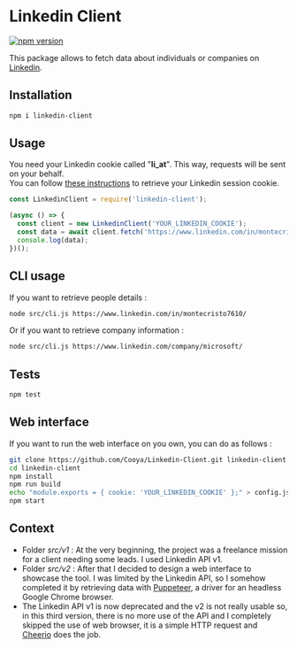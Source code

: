 # Linkedin Client

[![npm version](https://badge.fury.io/js/linkedin-client.svg)](https://badge.fury.io/js/linkedin-client)

This package allows to fetch data about individuals or companies on [Linkedin](https://www.linkedin.com).

## Installation

```bash
npm i linkedin-client
```

## Usage

You need your Linkedin cookie called "**li_at**". This way, requests will be sent on your behalf.  
You can follow [these instructions](https://skwid-prod.s3.eu-west-3.amazonaws.com/resources/linkedin-authentication.mp4) to retrieve your Linkedin session cookie.

```js
const LinkedinClient = require('linkedin-client');

(async () => {
  const client = new LinkedinClient('YOUR_LINKEDIN_COOKIE');
  const data = await client.fetch('https://www.linkedin.com/in/montecristo7610/');
  console.log(data);
})();
```

## CLI usage

If you want to retrieve people details :

```bash
node src/cli.js https://www.linkedin.com/in/montecristo7610/
```

Or if you want to retrieve company information :

```bash
node src/cli.js https://www.linkedin.com/company/microsoft/
```

## Tests

```bash
npm test
```

## Web interface

If you want to run the web interface on you own, you can do as follows :

```bash
git clone https://github.com/Cooya/Linkedin-Client.git linkedin-client
cd linkedin-client
npm install
npm run build
echo "module.exports = { cookie: 'YOUR_LINKEDIN_COOKIE' };" > config.js
npm start
```

## Context

- Folder _src/v1_ : At the very beginning, the project was a freelance mission for a client needing some leads. I used Linkedin API v1.
- Folder _src/v2_ : After that I decided to design a web interface to showcase the tool. I was limited by the Linkedin API, so I somehow completed it by retrieving data with [Puppeteer](https://github.com/puppeteer/puppeteer), a driver for an headless Google Chrome browser.
- The Linkedin API v1 is now deprecated and the v2 is not really usable so, in this third version, there is no more use of the API and I completely skipped the use of web browser, it is a simple HTTP request and [Cheerio](https://github.com/cheeriojs/cheerio) does the job.
